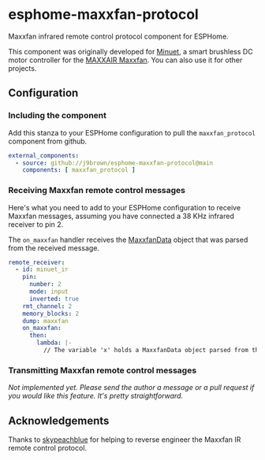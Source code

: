 # esphome-maxxfan-protocol

Maxxfan infrared remote control protocol component for ESPHome.

This component was originally developed for [Minuet](https://github.com/j9brown/minuet), a smart brushless DC motor controller for the [MAXXAIR Maxxfan](https://www.maxxair.com/products/fans/maxxfan-deluxe/).  You can also use it for other projects.

## Configuration

### Including the component

Add this stanza to your ESPHome configuration to pull the `maxxfan_protocol` component from github.

```yaml
external_components:
  - source: github://j9brown/esphome-maxxfan-protocol@main
    components: [ maxxfan_protocol ]
```

### Receiving Maxxfan remote control messages

Here's what you need to add to your ESPHome configuration to receive Maxxfan messages, assuming you have connected a 38 KHz infrared receiver to pin 2.

The `on_maxxfan` handler receives the [MaxxfanData](components/maxxfan_protocol/maxxfan_protocol.h) object that was parsed from the received message.

```yaml
remote_receiver:
  - id: minuet_ir
    pin:
      number: 2
      mode: input
      inverted: true
    rmt_channel: 2
    memory_blocks: 2
    dump: maxxfan
    on_maxxfan:
      then:
        lambda: |-
          // The variable 'x' holds a MaxxfanData object parsed from the received message
```

### Transmitting Maxxfan remote control messages

*Not implemented yet.  Please send the author a message or a pull request if you would like this feature.  It's pretty straightforward.*

## Acknowledgements

Thanks to [skypeachblue](https://github.com/skypeachblue/maxxfan-reversing) for helping to reverse engineer the Maxxfan IR remote control protocol.
